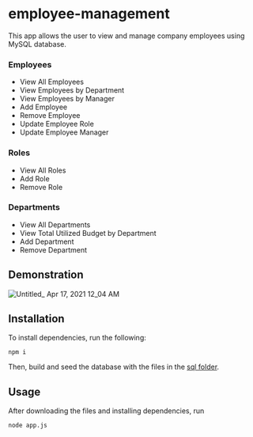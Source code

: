 # employee-management

This app allows the user to view and manage company employees using MySQL database. 

### Employees

* View All Employees
* View Employees by Department
* View Employees by Manager
* Add Employee
* Remove Employee
* Update Employee Role
* Update Employee Manager

### Roles

* View All Roles
* Add Role
* Remove Role

### Departments

* View All Departments
* View Total Utilized Budget by Department
* Add Department
* Remove Department


## Demonstration

![Untitled_ Apr 17, 2021 12_04 AM](https://user-images.githubusercontent.com/38770396/115105026-280af800-9f11-11eb-90e2-99c5eebc7cc8.gif)


## Installation

To install dependencies, run the following:

`
npm i
`

Then, build and seed the database with the files in the [sql folder](./sql/).

## Usage

After downloading the files and installing dependencies, run 

`
node app.js
`
